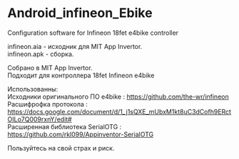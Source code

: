 # Android_infineon_Ebike  
Configuration software for Infineon 18fet e4bike controller  
  
infineon.aia - исходник для MIT App Invertor.  
infineon.apk - сборка. 
  
Собрано в MIT App Invertor.  
Подходит для контроллера 18fet Infineon e4bike 
  
Использованны:  
Исходники оригинального ПО e4bike :  https://github.com/the-wr/infineon  
Расшифрофка протокола : https://docs.google.com/document/d/1_j1sQXE_mUbxM1kt8uC3dCofh9ERctOILo7Q009rxnY/edit#  
Расширенная библиотека SerialOTG : https://github.com/rkl099/Appinventor-SerialOTG  

Пользуйтесь на свой страх и риск.  

